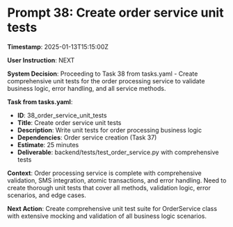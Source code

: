 # Prompt 38: Create order service unit tests

**Timestamp**: 2025-01-13T15:15:00Z

**User Instruction**: NEXT

**System Decision**: Proceeding to Task 38 from tasks.yaml - Create comprehensive unit tests for the order processing service to validate business logic, error handling, and all service methods.

**Task from tasks.yaml**:
- **ID**: 38_order_service_unit_tests  
- **Title**: Create order service unit tests
- **Description**: Write unit tests for order processing business logic
- **Dependencies**: Order service creation (Task 37)
- **Estimate**: 25 minutes
- **Deliverable**: backend/tests/test_order_service.py with comprehensive tests

**Context**: Order processing service is complete with comprehensive validation, SMS integration, atomic transactions, and error handling. Need to create thorough unit tests that cover all methods, validation logic, error scenarios, and edge cases.

**Next Action**: Create comprehensive unit test suite for OrderService class with extensive mocking and validation of all business logic scenarios.